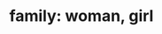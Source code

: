 ---
layout: smileys&emotion
title: "family: woman, girl"
emoji: family_woman_girl
permalink: 👩‍👧.html
image: assets/img/3moji/family_woman_girl.png
---
